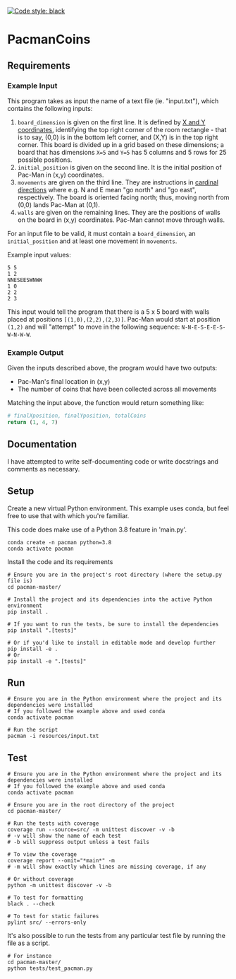 [![Code style: black](https://img.shields.io/badge/code%20style-black-000000.svg)](https://github.com/ambv/black)

# PacmanCoins

## Requirements

### Example Input
This program takes as input the name of a text file (ie. "input.txt"), which contains the following inputs:

1. `board_dimension` is given on the first line. It is defined by [X and Y coordinates](https://en.wikipedia.org/wiki/Cartesian_coordinate_system), identifying the top right corner of the room rectangle - that is to say, (0,0) is in the bottom left corner, and (X,Y) is in the top right corner. This board is divided up in a grid based on these dimensions; a board that has dimensions `X=5` and `Y=5` has 5 columns and 5 rows for 25 possible positions.
2. `initial_position` is given on the second line. It is the initial position of Pac-Man in (x,y) coordinates.
3. `movements` are given on the third line. They are instructions in [cardinal directions](https://en.wikipedia.org/wiki/Cardinal_direction) where e.g. N and E mean "go north" and "go east", respectively. The board is oriented facing north; thus, moving north from (0,0) lands Pac-Man at (0,1).
4. `walls` are given on the remaining lines. They are the positions of walls on the board in (x,y) coordinates. Pac-Man cannot move through walls.

For an input file to be valid, it must contain a `board_dimension`, an `initial_position` and at least one movement in `movements`.

Example input values:
```
5 5
1 2
NNESEESWNWW
1 0
2 2
2 3
```

This input would tell the program that there is a 5 x 5 board with walls placed at positions `[(1,0),(2,2),(2,3)]`. Pac-Man would start at position `(1,2)` and will "attempt" to move in the following sequence: `N-N-E-S-E-E-S-W-N-W-W`.

### Example Output
Given the inputs described above, the program would have two outputs:

- Pac-Man's final location in (x,y)
- The number of coins that have been collected across all movements

Matching the input above, the function would return something like:  
```py
# finalXposition, finalYposition, totalCoins
return (1, 4, 7)
```

## Documentation

I have attempted to write self-documenting code or write docstrings and comments as necessary. 

## Setup
Create a new virtual Python environment. This example uses conda, but feel free to use that with which you're familiar.

This code does make use of a Python 3.8 feature in 'main.py'.
```
conda create -n pacman python=3.8
conda activate pacman
```

Install the code and its requirements
```
# Ensure you are in the project's root directory (where the setup.py file is)
cd pacman-master/

# Install the project and its dependencies into the active Python environment
pip install .

# If you want to run the tests, be sure to install the dependencies
pip install ".[tests]"

# Or if you'd like to install in editable mode and develop further
pip install -e .
# Or
pip install -e ".[tests]"
```

## Run
```
# Ensure you are in the Python environment where the project and its dependencies were installed
# If you followed the example above and used conda
conda activate pacman

# Run the script
pacman -i resources/input.txt
```

## Test
```
# Ensure you are in the Python environment where the project and its dependencies were installed
# If you followed the example above and used conda
conda activate pacman

# Ensure you are in the root directory of the project
cd pacman-master/

# Run the tests with coverage
coverage run --source=src/ -m unittest discover -v -b
# -v will show the name of each test
# -b will suppress output unless a test fails

# To view the coverage
coverage report --omit="*main*" -m
# -m will show exactly which lines are missing coverage, if any

# Or without coverage
python -m unittest discover -v -b

# To test for formatting
black . --check

# To test for static failures
pylint src/ --errors-only
```

It's also possible to run the tests from any particular test file by running the file as a script.
```
# For instance
cd pacman-master/
python tests/test_pacman.py
```
